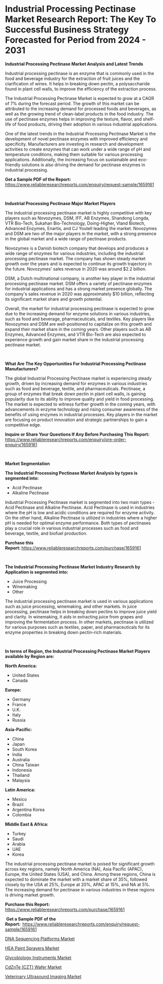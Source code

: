 <p><h1>Industrial Processing Pectinase Market Research Report: The Key To Successful Business Strategy Forecasted for Period from 2024 - 2031</h1></p><p><strong>Industrial Processing Pectinase Market Analysis and Latest Trends</strong></p>
<p><p>Industrial processing pectinase is an enzyme that is commonly used in the food and beverage industry for the extraction of fruit juices and the clarification of wines. It helps in breaking down pectin, a polysaccharide found in plant cell walls, to improve the efficiency of the extraction process.</p><p>The Industrial Processing Pectinase Market is expected to grow at a CAGR of 7% during the forecast period. The growth of this market can be attributed to the increasing demand for processed foods and beverages, as well as the growing trend of clean-label products in the food industry. The use of pectinase enzymes helps in improving the texture, flavor, and shelf-life of food products, driving their adoption in various industrial applications.</p><p>One of the latest trends in the Industrial Processing Pectinase Market is the development of novel pectinase enzymes with improved efficiency and specificity. Manufacturers are investing in research and development activities to create enzymes that can work under a wide range of pH and temperature conditions, making them suitable for various processing applications. Additionally, the increasing focus on sustainable and eco-friendly solutions is also driving the demand for pectinase enzymes in industrial processing.</p></p>
<p><strong>Get a Sample PDF of the Report:&nbsp;</strong> <a href="https://www.reliableresearchreports.com/enquiry/request-sample/1659161">https://www.reliableresearchreports.com/enquiry/request-sample/1659161</a></p>
<p>&nbsp;</p>
<p><strong>Industrial Processing Pectinase Major Market Players</strong></p>
<p><p>The industrial processing pectinase market is highly competitive with key players such as Novozymes, DSM, IFF, AB Enzymes, Shandong Longda, VTR Bio-Tech, Sukahan Bio-Technology, Doing-Higher, Vland Biotech, Advanced Enzymes, Enartis, and CJ Youtell leading the market. Novozymes and DSM are two of the major players in the market, with a strong presence in the global market and a wide range of pectinase products.</p><p>Novozymes is a Danish biotech company that develops and produces a wide range of enzymes for various industries, including the industrial processing pectinase market. The company has shown steady market growth over the years and is expected to continue its growth trajectory in the future. Novozymes' sales revenue in 2020 was around $2.2 billion.</p><p>DSM, a Dutch multinational company, is another key player in the industrial processing pectinase market. DSM offers a variety of pectinase enzymes for industrial applications and has a strong market presence globally. The company's sales revenue in 2020 was approximately $10 billion, reflecting its significant market share and growth potential.</p><p>Overall, the market for industrial processing pectinase is expected to grow due to the increasing demand for enzyme solutions in various industries, such as food and beverage, pharmaceuticals, and textiles. Key players like Novozymes and DSM are well-positioned to capitalize on this growth and expand their market share in the coming years. Other players such as AB Enzymes, Advanced Enzymes, and VTR Bio-Tech are also expected to experience growth and gain market share in the industrial processing pectinase market.</p></p>
<p>&nbsp;</p>
<p><strong>What Are The Key Opportunities For Industrial Processing Pectinase Manufacturers?</strong></p>
<p><p>The global Industrial Processing Pectinase market is experiencing steady growth, driven by increasing demand for enzymes in various industries such as food and beverage, textile, and pharmaceuticals. Pectinase, a group of enzymes that break down pectin in plant cell walls, is gaining popularity due to its ability to improve quality and yield in food processing. The market is expected to witness further growth in the coming years, with advancements in enzyme technology and rising consumer awareness of the benefits of using enzymes in industrial processes. Key players in the market are focusing on product innovation and strategic partnerships to gain a competitive edge.</p></p>
<p><strong>Inquire or Share Your Questions If Any Before Purchasing This Report:</strong> <a href="https://www.reliableresearchreports.com/enquiry/pre-order-enquiry/1659161">https://www.reliableresearchreports.com/enquiry/pre-order-enquiry/1659161</a></p>
<p>&nbsp;</p>
<p><strong>Market Segmentation</strong></p>
<p><strong>The Industrial Processing Pectinase Market Analysis by types is segmented into:</strong></p>
<p><ul><li>Acid Pectinase</li><li>Alkaline Pectinase</li></ul></p>
<p><p>Industrial Processing Pectinase market is segmented into two main types - Acid Pectinase and Alkaline Pectinase. Acid Pectinase is used in industries where the pH is low and acidic conditions are required for enzyme activity. On the other hand, Alkaline Pectinase is utilized in industries where a higher pH is needed for optimal enzyme performance. Both types of pectinases play a crucial role in various industrial processes such as food and beverage, textile, and biofuel production.</p></p>
<p><strong>Purchase this Report:&nbsp;</strong><a href="https://www.reliableresearchreports.com/purchase/1659161">https://www.reliableresearchreports.com/purchase/1659161</a></p>
<p>&nbsp;</p>
<p><strong>The Industrial Processing Pectinase Market Industry Research by Application is segmented into:</strong></p>
<p><ul><li>Juice Processing</li><li>Winemaking</li><li>Other</li></ul></p>
<p><p>The industrial processing pectinase market is used in various applications such as juice processing, winemaking, and other markets. In juice processing, pectinase helps in breaking down pectins to improve juice yield and clarity. In winemaking, it aids in extracting juice from grapes and improving the fermentation process. In other markets, pectinase is utilized for various purposes such as textiles, paper, and pharmaceuticals for its enzyme properties in breaking down pectin-rich materials.</p></p>
<p>&nbsp;</p>
<p><strong>In terms of Region, the Industrial Processing Pectinase Market Players available by Region are:</strong></p>
<p>
    <p> <strong> North America: </strong>
        <ul>
            <li>United States</li>
            <li>Canada</li>
        </ul>
        </p> 
    <p> <strong> Europe: </strong>
        <ul>
            <li>Germany</li>
            <li>France</li>
            <li>U.K.</li>
            <li>Italy</li>
            <li>Russia</li>
        </ul>
        </p> 
    <p> <strong> Asia-Pacific: </strong>
        <ul>
            <li>China</li>
            <li>Japan</li>
            <li>South Korea</li>
            <li>India</li>
            <li>Australia</li>
            <li>China Taiwan</li>
            <li>Indonesia</li>
            <li>Thailand</li>
            <li>Malaysia</li>
        </ul>
        </p> 
    <p> <strong> Latin America: </strong>
        <ul>
            <li>Mexico</li>
            <li>Brazil</li>
            <li>Argentina Korea</li>
            <li>Colombia</li>
        </ul>
        </p> 
    <p> <strong> Middle East & Africa: </strong>
        <ul>
            <li>Turkey</li>
            <li>Saudi</li>
            <li>Arabia</li>
            <li>UAE</li>
            <li>Korea</li>
        </ul>
    </p>
    </p>
<p><p>The industrial processing pectinase market is poised for significant growth across key regions, namely North America (NA), Asia Pacific (APAC), Europe, the United States (USA), and China. Among these regions, China is expected to dominate the market with a market share of 35%, followed closely by the USA at 25%, Europe at 20%, APAC at 15%, and NA at 5%. The increasing demand for pectinase in various industries in these regions is driving market growth.</p></p>
<p><strong>Purchase this Report: </strong><a href="https://www.reliableresearchreports.com/purchase/1659161">https://www.reliableresearchreports.com/purchase/1659161</a></p>
<p>&nbsp;<strong>Get a Sample PDF of the Report:&nbsp;&nbsp;</strong><a href="https://www.reliableresearchreports.com/enquiry/request-sample/1659161">https://www.reliableresearchreports.com/enquiry/request-sample/1659161</a></p>
<p><strong></strong></p>
<p><p><a href="https://medium.com/@itzelheller546/dna-sequencing-platforms-market-size-and-market-trends-complete-industry-overview-2024-to-2031-1ad987d0746b">DNA Sequencing Platforms Market</a></p><p><a href="https://github.com/sonuprakash1/Market-Research-Report-List-1/blob/main/hea-paint-sprayers-market.md">HEA Paint Sprayers Market</a></p><p><a href="https://medium.com/@itzelheller546/glycobiology-instruments-market-the-key-to-successful-business-strategy-forecast-till-2031-a3505aaa8776">Glycobiology Instruments Market</a></p><p><a href="https://github.com/jhcraigie/Market-Research-Report-List-2/blob/main/cdznte-czt-wafer-market.md">CdZnTe (CZT) Wafer Market</a></p><p><a href="https://medium.com/p/f09d43fa27bd/edit">Veterinary Ultrasound Imaging Market</a></p></p>